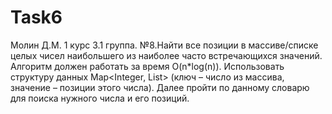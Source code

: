 # Task6
Молин Д.М. 1 курс 3.1 группа.
№8.Найти все позиции в массиве/списке целых чисел наибольшего из наиболее часто встречающихся значений. Алгоритм должен работать за время O(n*log(n)). Использовать структуру данных Map<Integer, List<Integer>> (ключ – число из массива, значение – позиции этого числа). Далее пройти по данному словарю для поиска нужного числа и его позиций.
